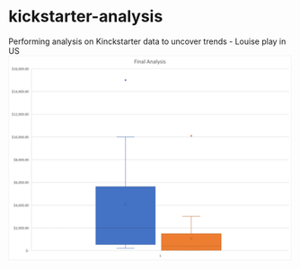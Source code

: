 # kickstarter-analysis
Performing analysis on Kinckstarter data to uncover trends - Louise play in US
![Final_Analysis](https://github.com/Mich4ford/kickstarter-analysis/blob/main/Final%20Analysis.png)

